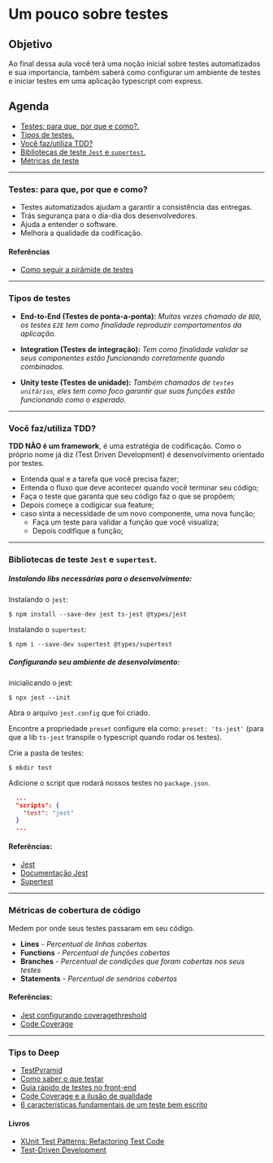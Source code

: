 Um pouco sobre testes
===

## Objetivo
Ao final dessa aula você terá uma noção inicial sobre testes automatizados e sua importancia, também saberá como configurar um ambiente de testes e iniciar testes em uma aplicação typescript com express.

## Agenda
 - [Testes: para que, por que e como?.](#testes-para-que-por-que-e-como)
 - [Tipos de testes.](#tipos-de-testes)
 - [Você faz/utiliza TDD?](#você-fazutiliza-tdd)
 - [Bibliotecas de teste `Jest` e `supertest`.](#bibliotecas-de-teste-jest-e-supertest)
 - [Métricas de teste](#metricas-de-cobertura-de-codigo)

-------------------------------------------------------
### Testes: para que, por que e como?
  - Testes automatizados ajudam a garantir a consistência das entregas.
  - Trás segurança para o dia-dia dos desenvolvedores.
  - Ajuda a entender o software.
  - Melhora a qualidade da codificação.

#### Referências
  - [Como seguir a pirâmide de testes](https://dev.to/gpiress/como-seguir-a-piramide-de-testes-a94)

-------------------------------------------------------
### Tipos de testes

  - **End-to-End (Testes de ponta-a-ponta):** *Muitas vezes chamado de `BDD`, os testes `E2E` tem como finalidade reproduzir comportamentos da aplicação.*

  - **Integration (Testes de integração):** *Tem como finalidade validar se seus componentes estão funcionando corretamente quando combinados.*

  - **Unity teste (Testes de unidade):** *Também chamados de `testes unitários`, eles tem como foco garantir que suas funções estão funcionando como o esperado.*

-------------------------------------------------------
### Você faz/utiliza TDD?

**TDD NÃO é um framework**, é uma estratégia de codificação. Como o próprio nome já diz (Test Driven Development) é desenvolvimento orientado por testes.

  - Entenda qual e a tarefa que você precisa fazer;
  - Entenda o fluxo que deve acontecer quando você terminar seu código;
  - Faça o teste que garanta que seu código faz o que se propõem;
  - Depois começe a codigicar sua feature;
  - caso sinta a necessidade de um novo componente, uma nova função;
    - Faça um teste para validar a função que você visualiza;
    - Depois codifique a função;

-------------------------------------------------------
### Bibliotecas de teste `Jest` e `supertest`.

##### Instalando libs necessárias para o desenvolvimento:

Instalando o `jest`:
```shell
$ npm install --save-dev jest ts-jest @types/jest
```

Instalando o `supertest`:
```shell
$ npm i --save-dev supertest @types/supertest
```

##### Configurando seu ambiente de desenvolvimento:

inicialicando o jest:
```shell
$ npx jest --init
```
Abra o arquivo `jest.config` que foi criado.

Encontre a propriedade `preset` configure ela como: `preset: 'ts-jest'` (para que a lib `ts-jest` transpile o typescript quando rodar os testes).

Crie a pasta de testes:
```shell
$ mkdir test
```

Adicione o script que rodará nossos testes no `package.json`.
```json
  ...
  "scripts": {
    "test": "jest"
  }
  ...
```

#### Referências:
  - [Jest](https://github.com/facebook/jest#table-of-contents)
  - [Documentação Jest](https://jestjs.io/docs/pt-BR/getting-started)
  - [Supertest](https://github.com/visionmedia/supertest)

-------------------------------------------------------
### Métricas de cobertura de código

Medem por onde seus testes passaram em seu código.

  - **Lines** - *Percentual de linhas cobertas*
  - **Functions** - *Percentual de funções cobertas*
  - **Branches** - *Percentual de condições que foram cobertas nos seus testes*
  - **Statements** - *Percentual de senários cobertos*

#### Referências:
  - [Jest configurando coveragethreshold](https://jestjs.io/docs/en/configuration#coveragethreshold-object)
  - [Code Coverage](https://www.guru99.com/code-coverage.html)

-------------------------------------------------------
### Tips to Deep

 - [TestPyramid](https://martinfowler.com/bliki/TestPyramid.html)
 - [Como saber o que testar](https://segredo.dev/como-saber-o-que-testar/)
 - [Guia rápido de testes no front-end](https://dev.to/thayseonofrio/guia-rapido-de-testes-no-front-end-2lpc)
 - [Code Coverage e a ilusão de qualidade](https://robsoncastilho.com.br/2020/07/14/code-coverage-e-a-ilusao-de-qualidade/)
 - [6 características fundamentais de um teste bem escrito](https://robsoncastilho.com.br/2019/04/20/6-caracteristicas-fundamentais-de-um-teste-bem-escrito/)



#### Livros
 - [XUnit Test Patterns: Refactoring Test Code](https://www.google.com/search?q=xUnit+Test+Patterns%3A+Refactoring+Test+Code)
 - [Test-Driven Development](https://www.casadocodigo.com.br/products/livro-tdd)

